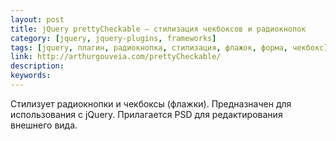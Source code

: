 ```yaml
---
layout: post
title: jQuery prettyCheckable — стилизация чекбоксов и радиокнопок
category: [jquery, jquery-plugins, frameworks]
tags: [jquery, плагин, радиокнопка, стилизация, флажок, форма, чекбокс]
link: http://arthurgouveia.com/prettyCheckable/
description:
keywords:
---
```


<p>Стилизует радиокнопки и чекбоксы (флажки). Предназначен для использования с jQuery. Прилагается PSD для редактирования внешнего вида.</p>
